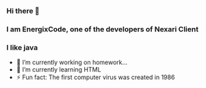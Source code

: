 ### Hi there 👋
### I am EnergixCode, one of the developers of Nexari Client
### I like java 


- 🔭 I’m currently working on homework...
- 🌱 I’m currently learning HTML
- ⚡ Fun fact: The first computer virus was created in 1986
